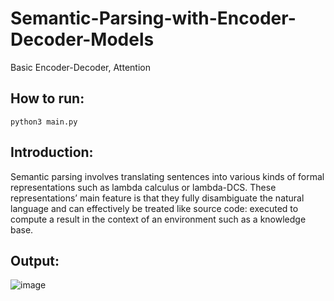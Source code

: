 # Semantic-Parsing-with-Encoder-Decoder-Models
Basic Encoder-Decoder, Attention

## How to run:
```
python3 main.py
```

## Introduction:
Semantic parsing involves translating sentences into various kinds of formal representations such as lambda
calculus or lambda-DCS. These representations’ main feature is that they fully disambiguate the natural
language and can effectively be treated like source code: executed to compute a result in the context of an
environment such as a knowledge base.

## Output:

![image](https://user-images.githubusercontent.com/43212302/175288000-9d14f18a-af56-40e8-92f6-cf5c56fc2311.png)
